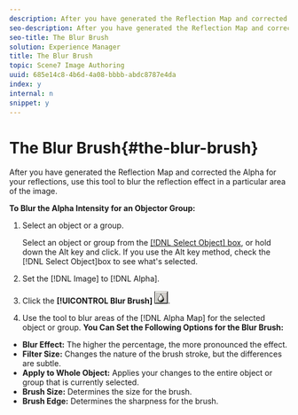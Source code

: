 ```yaml
---
description: After you have generated the Reflection Map and corrected the Alpha for your reflections, use this tool to blur the reflection effect in a particular area of the image.
seo-description: After you have generated the Reflection Map and corrected the Alpha for your reflections, use this tool to blur the reflection effect in a particular area of the image.
seo-title: The Blur Brush
solution: Experience Manager
title: The Blur Brush
topic: Scene7 Image Authoring
uuid: 685e14c8-4b6d-4a08-bbbb-abdc8787e4da
index: y
internal: n
snippet: y
---
```


# The Blur Brush{#the-blur-brush}

After you have generated the Reflection Map and corrected the Alpha for your reflections, use this tool to blur the reflection effect in a particular area of the image.

 **To Blur the Alpha Intensity for an Objector Group:** 
1. Select an object or a group.

   Select an object or group from the [ [!DNL Select Object] box](../../../c-vat-gs/c-vat-sel-obj/c-vat-sel-object-box.md#concept-d127c6efaabd436a96c02f36a7bce6ac), or hold down the Alt key and click. If you use the Alt key method, check the [!DNL Select Object]box to see what's selected. 

1. Set the [!DNL Image] to [!DNL Alpha].
1. Click the **[!UICONTROL Blur Brush]** ![](assets/blur.png).
1. Use the tool to blur areas of the [!DNL Alpha Map] for the selected object or group.
**You Can Set the Following Options for the Blur Brush:**

* **Blur Effect:** The higher the percentage, the more pronounced the effect. 
* **Filter Size:** Changes the nature of the brush stroke, but the differences are subtle. 
* **Apply to Whole Object:** Applies your changes to the entire object or group that is currently selected. 
* **Brush Size:** Determines the size for the brush. 
* **Brush Edge:** Determines the sharpness for the brush.


